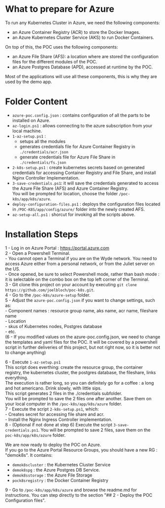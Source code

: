 # What to prepare for Azure
  
To run any Kubernetes Cluster in Azure, we need the following components:  
- an Azure Container Registry (ACR) to store the Docker Images.
- an Azure Kubernetes Cluster Service (AKS) to run Docker Containers.
  
On top of this, the POC uses the following components:  
- an Azure File Share (AFS): a location where are stored the configuration files for the different modules of the POC.
- an Azure Postgres Database (APD), accessed at runtime by the POC.
  
Most of the applications will use all these components, this is why they are used by the demo app.  

# Folder Content  
  
- `azure-poc.config.json` : contains configuration of all the parts to be installed on Azure.
- `az-login.ps1` : allows connecting to the azure subscription from your local machine.
- `1-az-setup.ps1` : 
    - setups all the modules
    - generates credentials file for Azure Container Registry in `./credentials/acr.json`
    - generate credentials file for Azure File Share in `./credentials/fs.json`
- `2-k8s-setup.ps1` : create kubernetes secrets based on generated credentials for accessing Container Registry and File Share, and install Nginx Controller Implementation.
- `3-save-credentials.ps1`: it will save the credentials generated to access the Azure File Share (AFS) and Azure Container Registry.  
    You will be prompted for location, choose the folder `/poc-k8s/app/k8s/azure`.
- `deploy-configuration-files.ps1` : deploys the configuration files located in `/POC-K8S/app/config/azure/` folder into the newly created AFS.
- `az-setup-all.ps1` : shorcut for invoking all the scripts above.

# Installation Steps  
  
1 - Log in on Azure Portal : https://portal.azure.com  
2 - Open a Powershell Terminal.  
    - You cannot open a Terminal if you are on the Wyde network. You need to access Azure either from a personal network, or from the Juliet server on the US.  
    - Once opened, be sure to select Powershell mode, rather than bash mode : it is selectable on the combo box on the top left corner of the Terminal.  
3 - Git clone this project on your account by executing `git clone https://github.com/joelbloch/poc-k8s.git`.  
4 - Go to the `/poc-k8s/azure-setup` folder.  
5 - Adjust the `azure-poc.config.json` if you want to change settings, such as:  
    - Component names : resource group name, aks name, acr name, fileshare name  
    - Location  
    - skus of Kubernetes nodes, Postgres database  
    - etc.  
(6 - If you modified values on the azure-poc.config.json, we need to change the templates and yaml files for the POC. It will be covered by a powershell script in further deliveries of this project, but not right now, so it is better not to change anything)  
  
6 - Execute `1-az-setup.ps1`  
        This script does everthing: create the resource group, the container registry, the kubernetes cluster, the postgres database, the fileshare, links everything.  
        The execution is rather long, so you can definitely go for a coffee : a long and hot americano. Drink slowly, with little sips.  
        This script generates 2 files in the ./credentials subfolder.  
        You will be prompted to save the 2 files one after another. Save them on your local computer in the `/poc-k8s/app/k8s/azure` folder.  
7 - Execute the script `2-k8s-setup.ps1`, which:  
    - Creates secret for accessing file share and acr.  
    - Install the Nginx Ingress Controller implementation.  
8 - (Optional if not done at step 6) Execute the script `3-save-credentials.ps1`. You will be prompted to save 2 files, save them on the `poc-k8s/app/k8s/azure` folder.  
  
We are now ready to deploy the POC on Azure.  
If you go to the Azure Portal Resource Groups, you should have a new RG : "demok8s". It contains:
- `demok8scluster` : the Kubernetes Cluster Service
- `demok8spg` : the Azure Postgres DB Service.
- `demok8sstorage` : the Azure File Storage
- `pock8sregistry` : the Docker Container Registry

9 - Go to `/poc-k8s/app/k8s/azure` and browse the readme.md for instructions. You can step directly to the section  "## 2 - Deploy the POC Configuration files".